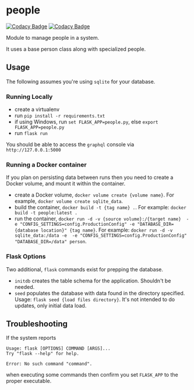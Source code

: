 # people

[![Codacy Badge](https://api.codacy.com/project/badge/Grade/9d16e13e80f3426caf399aa8bad8a846)](https://www.codacy.com/manual/erikdeirdre/people?utm_source=github.com&amp;utm_medium=referral&amp;utm_content=erikdeirdre/people&amp;utm_campaign=Badge_Grade)
[![Codacy Badge](https://api.codacy.com/project/badge/Coverage/9d16e13e80f3426caf399aa8bad8a846)](https://www.codacy.com/manual/erikdeirdre/people?utm_source=github.com&utm_medium=referral&utm_content=erikdeirdre/people&utm_campaign=Badge_Coverage)

Module to manage people in a system. 

It uses a base person class along with specialized people.

## Usage 

The following assumes you're using `sqlite` for your database.

### Running Locally

- create a virtualenv
- run ```pip install -r requirements.txt```
- if using Windows, run ```set FLASK_APP=people.py```, else ```export FLASK_APP=people.py```
- run ```flask run```

You should be able to access the `graphql` console via `http://127.0.0.1:5000`

### Running a Docker container

If you plan on persisting data between runs then you need to create a Docker volume, and mount it within the container.

- create a Docker volume, `docker volume create {volume name}`. For example, `docker volume create sqlite_data`.
- build the container, `docker build -t {tag name} .`. For example: `docker build -t people:latest .`
- run the container, `docker run -d -v {source volume}:/{target name}  -e "CONFIG_SETTINGS=config.ProductionConfig" -e "DATABASE_DIR={database location}" {tag name}`. For example: `docker run -d -v sqlite_data:/data -e  -e "CONFIG_SETTINGS=config.ProductionConfig" "DATABASE_DIR=/data" person`.

### Flask Options

Two additional, `flask` commands exist for prepping the database. 

- `initdb` creates the table schema for the application. Shouldn't be needed.
- `seed` populates the database with data found in the directory specified. Usage: `flask seed {load files directory}`. It's not intended to do updates, only initial data load.


## Troubleshooting

If the system reports 
```
Usage: flask [OPTIONS] COMMAND [ARGS]...
Try "flask --help" for help.

Error: No such command "command".
```
when executing some commands then confirm you set `FLASK_APP` to the proper executable.

